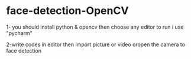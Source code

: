 # face-detection-OpenCV

1- you should install python & opencv then choose any editor to run i use "pycharm"

2-write codes in editor then import picture or video oropen the camera to face detection 
